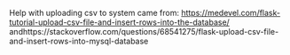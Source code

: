 Help with uploading csv to system came from: https://medevel.com/flask-tutorial-upload-csv-file-and-insert-rows-into-the-database/ andhttps://stackoverflow.com/questions/68541275/flask-upload-csv-file-and-insert-rows-into-mysql-database 